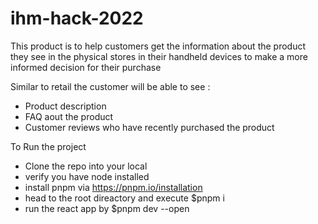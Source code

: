 # ihm-hack-2022

This product is to help customers get the information about the product they see in the physical stores in their handheld devices to make
a more informed decision for their purchase

Similar to retail the customer will be able to see :
- Product description
- FAQ aout the product
- Customer reviews who have recently purchased the product

To Run the project

- Clone the repo into your local
- verify you have node installed
- install pnpm via https://pnpm.io/installation
- head to the root direactory and execute $pnpm i
- run the react app by $pnpm dev --open
